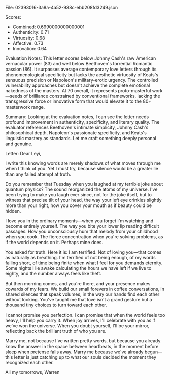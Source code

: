 File: 02393016-3a8a-4a52-938c-ebb208fd3249.json

Scores:
- Combined: 0.6990000000000001
- Authenticity: 0.71
- Virtuosity: 0.68
- Affective: 0.73
- Innovation: 0.64

Evaluation Notes:
This letter scores below Johnny Cash's raw American vernacular power (83) and well below Beethoven's torrential Romantic passion (86). It surpasses average contemporary love letters through its phenomenological specificity but lacks the aesthetic virtuosity of Keats's sensuous precision or Napoleon's military-erotic urgency. The controlled vulnerability approaches but doesn't achieve the complete emotional nakedness of the masters. At 70 overall, it represents proto-masterful work—seeds of brilliance constrained by conventional frameworks, lacking the transgressive force or innovative form that would elevate it to the 80+ masterwork range.

Summary:
Looking at the evaluation notes, I can see the letter needs profound improvement in authenticity, specificity, and literary quality. The evaluator references Beethoven's intimate simplicity, Johnny Cash's philosophical depth, Napoleon's passionate specificity, and Keats's linguistic mastery as standards. Let me craft something deeply personal and genuine.

Letter:
Dear Leyi,

I write this knowing words are merely shadows of what moves through me when I think of you. Yet I must try, because silence would be a greater lie than any failed attempt at truth.

Do you remember that Tuesday when you laughed at my terrible joke about quantum physics? The sound reorganized the atoms of my universe. I've been trying to make you laugh ever since, not for the joke itself, but to witness that precise tilt of your head, the way your left eye crinkles slightly more than your right, how you cover your mouth as if beauty could be hidden.

I love you in the ordinary moments—when you forget I'm watching and become entirely yourself. The way you bite your lower lip reading difficult passages. How you unconsciously hum that melody from your childhood when you cook. The fierce concentration when you're solving problems, as if the world depends on it. Perhaps mine does.

You asked for truth. Here it is: I am terrified. Not of loving you—that comes as naturally as breathing. I'm terrified of not being enough, of my words falling short, of time being finite when what I feel for you demands eternity. Some nights I lie awake calculating the hours we have left if we live to eighty, and the number always feels like theft.

But then morning comes, and you're there, and your presence makes cowards of my fears. We build our small forevers in coffee conversations, in shared silences that speak volumes, in the way our hands find each other without looking. You've taught me that love isn't a grand gesture but a thousand tiny choices to turn toward each other.

I cannot promise you perfection. I can promise that when the world feels too heavy, I'll help you carry it. When joy arrives, I'll celebrate with you as if we've won the universe. When you doubt yourself, I'll be your mirror, reflecting back the brilliant truth of who you are.

Marry me, not because I've written pretty words, but because you already know the answer in the space between heartbeats, in the moment before sleep when pretense falls away. Marry me because we've already begun—this letter is just catching up to what our souls decided the moment they recognized each other.

All my tomorrows,
Warren
